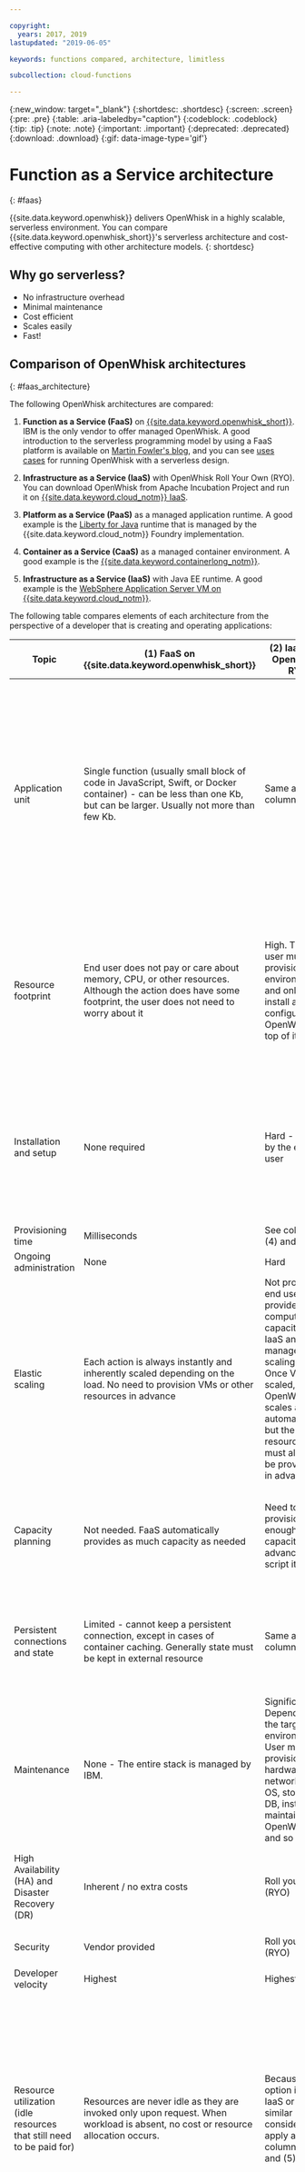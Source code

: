 ```yaml
---

copyright:
  years: 2017, 2019
lastupdated: "2019-06-05"

keywords: functions compared, architecture, limitless

subcollection: cloud-functions

---
```


{:new_window: target="_blank"}
{:shortdesc: .shortdesc}
{:screen: .screen}
{:pre: .pre}
{:table: .aria-labeledby="caption"}
{:codeblock: .codeblock}
{:tip: .tip}
{:note: .note}
{:important: .important}
{:deprecated: .deprecated}
{:download: .download}
{:gif: data-image-type='gif'}

# Function as a Service architecture
{: #faas}

{{site.data.keyword.openwhisk}} delivers OpenWhisk in a highly scalable, serverless environment. You can compare {{site.data.keyword.openwhisk_short}}'s serverless architecture and cost-effective computing with other architecture models.
{: shortdesc}

## Why go serverless?

- No infrastructure overhead
- Minimal maintenance
- Cost efficient
- Scales easily
- Fast!


## Comparison of OpenWhisk architectures
{: #faas_architecture}

The following OpenWhisk architectures are compared:

1. **Function as a Service (FaaS)** on [{{site.data.keyword.openwhisk_short}}](https://cloud.ibm.com/openwhisk). IBM is the only vendor to offer managed OpenWhisk. A good introduction to the serverless programming model by using a FaaS platform is available on [Martin Fowler's blog](https://martinfowler.com/articles/serverless.html), and you can see [uses cases](/docs/openwhisk?topic=cloud-functions-use_cases) for running OpenWhisk with a serverless design.

2. **Infrastructure as a Service (IaaS)** with OpenWhisk Roll Your Own (RYO). You can download OpenWhisk from Apache Incubation Project and run it on [{{site.data.keyword.cloud_notm}} IaaS](https://cloud.ibm.com/catalog/?category=devices).

3. **Platform as a Service (PaaS)** as a managed application runtime. A good example is the [Liberty for Java](https://cloud.ibm.com/catalog/starters/liberty-for-java) runtime that is managed by the {{site.data.keyword.cloud_notm}} Foundry implementation.

4. **Container as a Service (CaaS)** as a managed container environment. A good example is the [{{site.data.keyword.containerlong_notm}}](/docs/containers?topic=containers-getting-started#container_index).

5. **Infrastructure as a Service (IaaS)** with Java EE runtime. A good example is the [WebSphere Application Server VM on {{site.data.keyword.cloud_notm}}](https://cloud.ibm.com/catalog/services/websphere-application-server).

The following table compares elements of each architecture from the perspective of a developer that is creating and operating applications:


| Topic | (1) FaaS on {{site.data.keyword.openwhisk_short}} | (2) IaaS with OpenWhisk RYO | (3) PaaS | (4) CaaS | (5) IaaS with Java EE |
| --- | --- | --- | --- | --- | --- |
|	Application unit	|	Single function (usually small block of code in JavaScript, Swift, or Docker container) - can be less than one Kb, but can be larger. Usually not more than few Kb.	|	Same as column (1)	|	Depends on the runtime used. An EAR or WAR file, or other language-specific application bundle, usually relatively large - Kb or even Mb with many services in a bundle, but can be as small as a single service.	|	Docker container is the unit of deployment.	|	VM with App Server with EAR or WAR file and other dependencies - usually sized at Gb.	|
|	Resource footprint	|	End user does not pay or care about memory, CPU, or other resources. Although the action does have some footprint, the user does not need to worry about it	|	High. The end user must first provision IaaS environment and only then install and configure OpenWhisk on top of it	|	Small. End user pays for memory and CPU for running apps, but nothing for apps that are not running	|	Small to Medium	|	High. End user has to pay for disk storage, memory, CPUs, and possibly other components when the app is running. When it is stopped only the storage costs occur	|
|	Installation and setup	|	None required	|	Hard - all done by the end user	|	None required	|	Moderate - Hardware, networking, OS, container management tools provided by CaaS vendor, images, connectivity, and instances by end user	|	Hard - Hardware, networking, OS, initial Java EE installation provided by vendor, additional configuration, clustering, scaling by end user	|
|	Provisioning time	|	Milliseconds	|	See columns (4) and (5)	|	Minutes	|	Minutes	|	Hours	|
|	Ongoing administration	|	None	|	Hard	|	None	|	Moderate	|	Hard	|
|	Elastic scaling	|	Each action is always instantly and inherently scaled depending on the load. No need to provision VMs or other resources in advance	|	Not provided - end user must provide compute capacity on IaaS and manage scaling of VMs. Once VMs are scaled, OpenWhisk scales actions automatically, but the resources must already be provisioned in advance	|	Automatic, but slow scaling. During increased load, for several minutes users might wait for scale action to complete. Auto scaling requires careful tuning	|	Automatic, but slow scaling. During increased load, for several minutes users might wait for scale action to complete. Auto scaling requires careful tuning	|	Not provided	|
|	Capacity planning	|	Not needed. FaaS automatically provides as much capacity as needed	|	Need to provision enough capacity in advance or script it	|	Some capacity planning is needed, but some automatic capacity increase is provided	|	Some capacity planning is needed, but some automatic capacity increase is provided	|	Need to statically provision enough capacity to handle peak workload	|
|	Persistent connections and state	|	Limited - cannot keep a persistent connection, except in cases of container caching. Generally state must be kept in external resource	|	Same as column (1)	|	Supported - can keep an open socket or connection for long times, can store state in memory between calls	|	Supported - can keep an open socket or connection for long times, can store state in memory between calls	|	Supported - can keep an open socket or connection for long times, can store state in memory between calls	|
|	Maintenance	|	None - The entire stack is managed by IBM.	|	Significant - Depends on the target environment, User must provision hardware, networking, OS, storage, DB, install and maintain OpenWhisk, and so on.	|	None - The entire stack is managed by vendor.	|	Significant - User must create and maintain custom images, deploy and manage containers, connections between containers, and so on.	|	Significant - User must allocate VMs, manage, and scale Java EE servers individually.	|
|	High Availability (HA) and Disaster Recovery (DR)	|	Inherent / no extra costs	|	Roll your own (RYO) 	|	Available at extra cost	|	Failed containers can be automatically restarted	|	Available at extra cost, semi-automatic. VMs can be automatically failed over	|
|	Security	|	Vendor provided	|	Roll your own (RYO)	|	Mix of RYO and vendor provided	|	Mix of RYO and vendor provided	|	Roll your own (RYO)	|
|	Developer velocity	|	Highest	|	Highest	|	Highest	|	Average	|	Slow	|
|	Resource utilization (idle resources that still need to be paid for)	|	Resources are never idle as they are invoked only upon request. When workload is absent, no cost or resource allocation occurs.	|	Because this option is using IaaS or CaaS - similar considerations apply as in columns (4) and (5)	|	Some resources can be idle, and autoscaling helps to eliminate idle resources. A number of running instances must always be present, and are likely to be used at less than 50% of their capacity. Stopped instances do not cost anything	|	Similar to column (3)	|	Some resources can be idle, but autoscaling is not supported. Some number of running instances must always be present, and are likely to be used at less than 50% of their capacity. Stopped instances can incur the cost of storage	|
|	Maturity	|	Early maturity	|	Early maturity	|	Early maturity	|	Moderate maturity	|	Highly mature	|
|	Resource limits	|	[Some limits exist](/docs/openwhisk?topic=cloud-functions-limits#limits_syslimits)	|	Depends on allocated resources	|	No	|	No	|	No	|
|	Latency for rarely used services	|	Rare requests can initially see several seconds response time, but remain in ms range for subsequent requests	|	Depends	|	Low	|	Low	|	Low - assuming the system has enough resources	|
|	Sweet spot type of application	|	Event processing, IoT, Mobile backend, microservices. Definitely not for monolithic applications. See [use cases](/docs/openwhisk?topic=cloud-functions-use_cases)	|	Same as column (1), but when user wants to run on non-IBM cloud or run on-prem.	|	Web applications with 24x7 workload load, stateful services that need to keep the connection open for long periods of time. Can be used to run microservices or monolithic applications	|	Ideal for microservices applications.	|	Traditional enterprise applications that are migrated from on-prem to the cloud. Ideal for monolithic applications	|
|	Charging granularity and billing	|	[Per blocks of 100 milliseconds](https://cloud.ibm.com/openwhisk/learn/pricing)	|	Depends on implementation - If IaaS or CaaS are used, then similar considerations apply - See columns (4) and (5)	|	Usually charged per hour (rarely per minute) for bundle of resources (CPU + memory + some disk space)	|	Similar to column (3)	|	Similar to column (3)	|
|	Total Cost of Ownership	|	For its sweet spot, applications are likely to cost an order of magnitude less than alternatives. Because resources are automatically scaled, over provisioning does not occur.	|	For cloud deployments, it is likely to be more expensive than OpenWhisk FaaS, but on-prem deployment can be cheaper than traditional architectures	|	Relatively low - The user does not need to provision or manage resources, and can focus on application development. Some level of over provisioning compared to serverless	|	Moderate - The user needs to provision and manage containers and application, and could see some level of over provisioning compared to serverless or PaaS	|	Relatively high - Consider that migration of legacy applications into the cloud native model could be prohibitively expensive, this can be a viable and economical choice for those apps.	|

## Cost considerations
{: #faas_cost}

The infrastructure for your testing, staging, load testing, and other environments can be costly. It takes time to set them up, and because they usually operate 24x7, they are often underutilized and consume large amounts of capacity. By using a serverless architecture, costs for any number of environments are generated based on load instead of the number of environments defined.
{: shortdesc}

To estimate costs for a serverless application, you can use the [pricing calculator ![External link icon](../icons/launch-glyph.svg "External link icon")](https://cloud.ibm.com/openwhisk/learn/pricing).

### Limitless capacity
{: #faas_capacity}

In traditional architectures, each service consumes the amount of capacity allocated to them, and you are billed for the capacity consumption. {{site.data.keyword.openwhisk_short}}'s serverless architecture reduces the constraint on the granularity of your microservices architecture.

When not in use, {{site.data.keyword.openwhisk_short}} costs nothing. Your code executes when there is an HTTP call, database state change, or other type of event that triggers the execution of your code. You get billed by millisecond of execution time rounded up to the nearest 100ms, not per hour of VM utilization regardless of whether that VM was doing useful work. Because you only pay when events are consumed and not based on the number of environments, you can break down your app into 100, 1000, or even more microservices.

### Run actions in any region
{: #faas_region}

In traditional architectures, code must be running in each region to be executed there and the infrastructure for that region must also be paid for. With {{site.data.keyword.openwhisk_short}}, actions can be deployed and made available to run in any region at no extra cost. You can increase the availability and resiliency of your code without the traditional cost restrictions.

### Redundancy by design
{: #faas_redundancy}

In traditional architectures, apps must be redundant. With {{site.data.keyword.openwhisk_short}}, processes don't need to be highly available (HA) because serverless apps are stateless and request-event driven by design. By eliminating the need for explicitly creating redundancy, the stateless nature of serverless apps can significantly reduce infrastructure costs.

